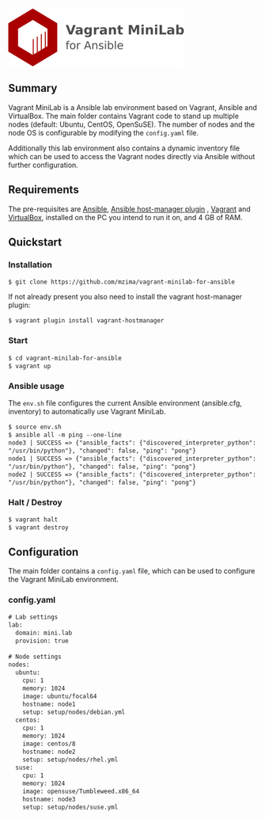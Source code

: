 ![logo](setup/logo/logo.png)
## Summary

Vagrant MiniLab is a Ansible lab environment based on Vagrant, Ansible and VirtualBox. The main folder contains Vagrant code to stand up multiple nodes (default: Ubuntu, CentOS, OpenSuSE). The number of nodes and the node OS is configurable by modifying the `config.yaml` file.

Additionally this lab environment also contains a dynamic inventory file which can be used to access the Vagrant nodes directly via Ansible without further configuration.

## Requirements

The pre-requisites are [Ansible](https://github.com/ansible/ansible), [Ansible host-manager plugin](https://github.com/devopsgroup-io/vagrant-hostmanager) , [Vagrant](https://www.vagrantup.com) and [VirtualBox](https://www.virtualbox.org), installed on the PC you intend to run it on, and 4 GB of RAM.

## Quickstart

### Installation
```
$ git clone https://github.com/mzima/vagrant-minilab-for-ansible
```

If not already present you also need to install the vagrant host-manager plugin:

```
$ vagrant plugin install vagrant-hostmanager
```

### Start
```
$ cd vagrant-minilab-for-ansible
$ vagrant up
```

### Ansible usage

The `env.sh` file configures the current Ansible environment (ansible.cfg, inventory) to automatically use Vagrant MiniLab.

```
$ source env.sh
$ ansible all -m ping --one-line
node3 | SUCCESS => {"ansible_facts": {"discovered_interpreter_python": "/usr/bin/python"}, "changed": false, "ping": "pong"}
node1 | SUCCESS => {"ansible_facts": {"discovered_interpreter_python": "/usr/bin/python"}, "changed": false, "ping": "pong"}
node2 | SUCCESS => {"ansible_facts": {"discovered_interpreter_python": "/usr/bin/python"}, "changed": false, "ping": "pong"}
```

### Halt / Destroy
```
$ vagrant halt
$ vagrant destroy
```

## Configuration

The main folder contains a `config.yaml` file, which can be used to configure the Vagrant MiniLab environment.

### config.yaml
```
# Lab settings
lab:
  domain: mini.lab
  provision: true

# Node settings
nodes:
  ubuntu:
    cpu: 1
    memory: 1024
    image: ubuntu/focal64
    hostname: node1
    setup: setup/nodes/debian.yml
  centos:
    cpu: 1
    memory: 1024
    image: centos/8
    hostname: node2
    setup: setup/nodes/rhel.yml
  suse:
    cpu: 1
    memory: 1024
    image: opensuse/Tumbleweed.x86_64
    hostname: node3
    setup: setup/nodes/suse.yml
```
